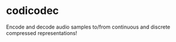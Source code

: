 # codicodec
Encode and decode audio samples to/from continuous and discrete compressed representations!

